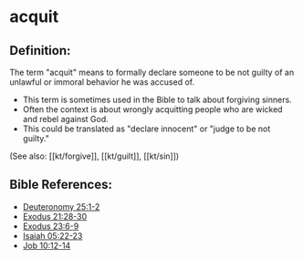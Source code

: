 # acquit #

## Definition: ##

The term "acquit" means to formally declare someone to be not guilty of an unlawful or immoral behavior he was accused of.

* This term is sometimes used in the Bible to talk about forgiving sinners.
* Often the context is about wrongly acquitting people who are wicked and rebel against God.
* This could be translated as "declare innocent" or "judge to be not guilty."

(See also: [[kt/forgive]], [[kt/guilt]], [[kt/sin]])

## Bible References: ##

* [Deuteronomy 25:1-2](en/tn/deu/help/25/01)
* [Exodus 21:28-30](en/tn/exo/help/21/28)
* [Exodus 23:6-9](en/tn/exo/help/23/06)
* [Isaiah 05:22-23](en/tn/isa/help/05/22)
* [Job 10:12-14](en/tn/job/help/10/12)